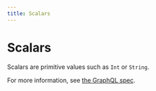 ```yaml
---
title: Scalars
---
```


# Scalars

Scalars are primitive values such as `Int` or `String`.

For more information, see [the GraphQL spec](https://facebook.github.io/graphql/#sec-Scalars).
